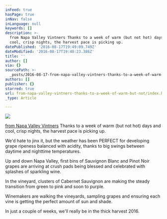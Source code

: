 ```yaml
---
inFeed: true
hasPage: true
inNav: false
inLanguage: null
keywords: []
description: >-
  from Napa Valley Vintners Thanks to a week of warm (but not hot) days and
  cool, crisp nights, the harvest pace is picking up.
datePublished: '2016-08-17T19:49:09.749Z'
dateModified: '2016-08-17T19:40:23.386Z'
title: ''
author: []
via: {}
sourcePath: >-
  _posts/2016-08-17-from-napa-valley-vintners-thanks-to-a-week-of-warm-but-not.md
authors: []
publisher: {}
starred: true
url: from-napa-valley-vintners-thanks-to-a-week-of-warm-but-not/index.html
_type: Article

---
```

![](https://the-grid-user-content.s3-us-west-2.amazonaws.com/c66e7962-af74-4128-8a30-174670bb0588.jpg)

[from Napa Valley Vintners][0] Thanks to a week of warm (but not hot) days and cool, crisp nights, the harvest pace is picking up.

We'd hate to jinx it, but the weather has been PERFECT for developing grape ripeness balanced with acidity, thanks to big swings between daytime and nighttime temperatures.

Up and down Napa Valley, first bins of Sauvignon Blanc and Pinot Noir grapes are arriving at crush pads being blessed and celebrated with splashes of sparkling wine.

In the vineyard, clusters of Cabernet Sauvignon are making the steady transition from green to pink and soon to purple.

Winemakers are walking the vineyards, sampling grapes and ensuring each vine is getting the perfect amount of sun and shade.

In just a couple of weeks, we'll really be in the thick harvest 2016\.

[0]: https://napavintners.com/harvest2016/